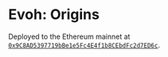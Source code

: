 # Evoh: Origins

Deployed to the Ethereum mainnet at [`0x9C8AD5397719bBe1e5Fc4E4f1b8CEbdFc2d7ED6c`](https://etherscan.io/address/0x9C8AD5397719bBe1e5Fc4E4f1b8CEbdFc2d7ED6c).
